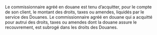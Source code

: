 Le commissionnaire agréé en douane est tenu d’acquitter, pour le compte de son
client, le montant des droits, taxes ou amendes, liquidés par le service des Douanes.
Le commissionnaire agréé en douane qui a acquitté pour autrui des droits, taxes ou amendes
dont la douane assure le recouvrement, est subrogé dans les droits des Douanes.